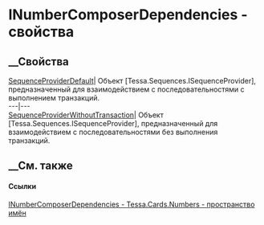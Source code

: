 # INumberComposerDependencies - свойства
##  __Свойства
[SequenceProviderDefault](P_Tessa_Cards_Numbers_INumberComposerDependencies_SequenceProviderDefault.htm)|
Объект [Tessa.Sequences.ISequenceProvider], предназначенный для
взаимодействием с последовательностями с выполнением транзакций.  
---|---  
[SequenceProviderWithoutTransaction](P_Tessa_Cards_Numbers_INumberComposerDependencies_SequenceProviderWithoutTransaction.htm)|
Объект [Tessa.Sequences.ISequenceProvider], предназначенный для
взаимодействием с последовательностями без выполнения транзакций.  
## __См. также
#### Ссылки
[INumberComposerDependencies -
](T_Tessa_Cards_Numbers_INumberComposerDependencies.htm)
[Tessa.Cards.Numbers - пространство имён](N_Tessa_Cards_Numbers.htm)
